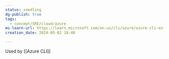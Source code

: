 ```yaml
---
status: seedling
dg-publish: true
tags:
  - concept/SRE/cloud/azure
ms-learn-url: https://learn.microsoft.com/en-us/cli/azure/azure-cli-extensions-list
creation_date: 2024-05-02 18:40

---
```

Used by [[Azure CLI]]